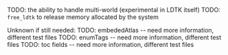 
TODO: the ability to handle multi-world (experimental in LDTK itself)
TODO: `free_ldtk` to release memory allocated by the system

Unknown if still needed:
TODO: embededAtlas -- need more information, different test files
TODO: enumTags -- need more information, different test files
TODO: toc fields -- need more information, different test files

